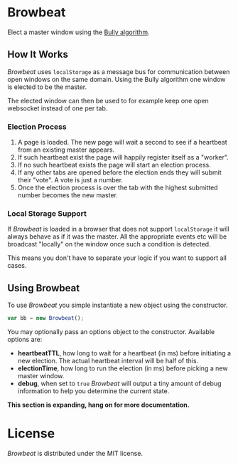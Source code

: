 # Browbeat

Elect a master window using the
[Bully algorithm](http://en.wikipedia.org/wiki/Bully_algorithm).

## How It Works

_Browbeat_ uses `localStorage` as a message bus for communication between open
windows on the same domain. Using the Bully algorithm one window is elected to
be the master.

The elected window can then be used to for example keep one open websocket
instead of one per tab.

### Election Process

1. A page is loaded. The new page will wait a second to see if a heartbeat
from an existing master appears.
2. If such heartbeat exist the page will happily register itself as a "worker".
3. If no such heartbeat exists the page will start an election process.
4. If any other tabs are opened before the election ends they will submit their
"vote". A vote is just a number.
5. Once the election process is over the tab with the highest submitted number
becomes the new master.

### Local Storage Support

If _Browbeat_ is loaded in a browser that does not support `localStorage` it will
always behave as if it was the master. All the appropriate events etc
will be broadcast "locally" on the window once such a condition is detected.

This means you don't have to separate your logic if you want to support all
cases.

## Using Browbeat

To use _Browbeat_ you simple instantiate a new object using the constructor.

```javascript
var bb = new Browbeat();
```

You may optionally pass an options object to the constructor. Available options
are:

* **heartbeatTTL**, how long to wait for a heartbeat (in ms) before initiating
a new election. The actual heartbeat interval will be half of this.
* **electionTime**, how long to run the election (in ms) before picking a new
master window.
* **debug**, when set to `true` _Browbeat_ will output a tiny amount of debug
information to help you determine the current state.

**This section is expanding, hang on for more documentation.**

# License

_Browbeat_ is distributed under the MIT license.

